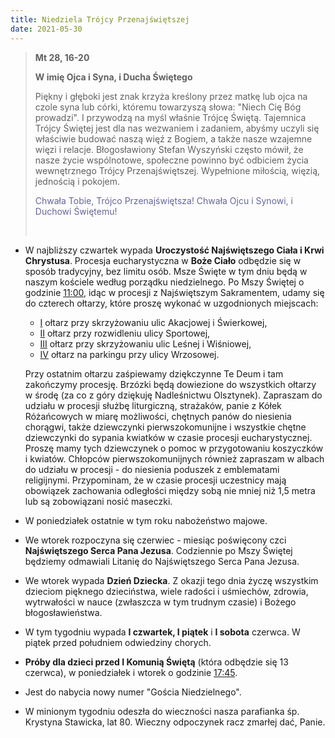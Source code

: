 ```yaml
---
title: Niedziela Trójcy Przenajświętszej
date: 2021-05-30
---
```


> **Mt 28, 16-20**
>
> **W imię Ojca i Syna, i Ducha Świętego**
>
> Piękny i głęboki jest znak krzyża kreślony przez matkę lub ojca na czole syna lub córki, któremu towarzyszą słowa: "Niech Cię Bóg prowadzi". I przywodzą na myśl właśnie Trójcę Świętą. Tajemnica Trójcy Świętej jest dla nas wezwaniem i zadaniem, abyśmy uczyli się właściwie budować naszą więź z Bogiem, a także nasze wzajemne więzi i relacje. Błogosławiony Stefan Wyszyński często mówił, że nasze życie wspólnotowe, społeczne powinno być odbiciem życia wewnętrznego Trójcy Przenajświętszej. Wypełnione miłością, więzią, jednością i pokojem.
>
> <span style="color: #666699;">Chwała Tobie, Trójco Przenajświętsza! Chwała Ojcu i Synowi, i Duchowi Świętemu!</span>
>
> &nbsp;

- W najbliższy czwartek wypada **Uroczystość Najświętszego Ciała i Krwi Chrystusa**. Procesja eucharystyczna w **Boże Ciało** odbędzie się w sposób tradycyjny, bez limitu osób. Msze Święte w tym dniu będą w naszym kościele według porządku niedzielnego. Po Mszy Świętej o godzinie <u>11:00</u>, idąc w procesji z Najświętszym Sakramentem, udamy się do czterech ołtarzy, które proszę wykonać w uzgodnionych miejscach:

  - <u>I</u> ołtarz przy skrzyżowaniu ulic Akacjowej i Świerkowej,
  - <u>II</u> ołtarz przy rozwidleniu ulicy Sportowej,
  - <u>III</u> ołtarz przy skrzyżowaniu ulic Leśnej i Wiśniowej,
  - <u>IV</u> ołtarz na parkingu przy ulicy Wrzosowej.

  Przy ostatnim ołtarzu zaśpiewamy dziękczynne Te Deum i tam zakończymy procesję. Brzózki będą dowiezione do wszystkich ołtarzy w środę (za co z góry dziękuję Nadleśnictwu Olsztynek). Zapraszam do udziału w procesji służbę liturgiczną, strażaków, panie z Kółek Różańcowych w miarę możliwości, chętnych panów do niesienia chorągwi, także dziewczynki pierwszokomunijne i wszystkie chętne dziewczynki do sypania kwiatków w czasie procesji eucharystycznej. Proszę mamy tych dziewczynek o pomoc w przygotowaniu koszyczków i kwiatów. Chłopców pierwszokomunijnych również zapraszam w albach do udziału w procesji - do niesienia poduszek z emblematami religijnymi. Przypominam, że w czasie procesji uczestnicy mają obowiązek zachowania odległości między sobą nie mniej niż 1,5 metra lub są zobowiązani nosić maseczki.

- W poniedziałek ostatnie w tym roku nabożeństwo majowe.
- We wtorek rozpoczyna się czerwiec - miesiąc poświęcony czci **Najświętszego Serca Pana Jezusa**. Codziennie po Mszy Świętej będziemy odmawiali Litanię do Najświętszego Serca Pana Jezusa.
- We wtorek wypada **Dzień Dziecka**. Z okazji tego dnia życzę wszystkim dzieciom pięknego dzieciństwa, wiele radości i uśmiechów, zdrowia, wytrwałości w nauce (zwłaszcza w tym trudnym czasie) i Bożego błogosławieństwa.
- W tym tygodniu wypada **I czwartek, I piątek** i **I sobota** czerwca. W piątek przed południem odwiedziny chorych.
- **Próby dla dzieci przed I Komunią Świętą** (która odbędzie się 13 czerwca), w poniedziałek i wtorek o godzinie <u>17:45</u>.
- Jest do nabycia nowy numer "Gościa Niedzielnego".
- W minionym tygodniu odeszła do wieczności nasza parafianka śp. Krystyna Stawicka, lat 80. Wieczny odpoczynek racz zmarłej dać, Panie.

